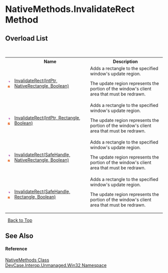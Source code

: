 # NativeMethods.InvalidateRect Method 
 


## Overload List
&nbsp;<table><tr><th></th><th>Name</th><th>Description</th></tr><tr><td>![Public method](media/pubmethod.gif "Public method")![Static member](media/static.gif "Static member")</td><td><a href="M_DevCase_Interop_Unmanaged_Win32_NativeMethods_InvalidateRect">InvalidateRect(IntPtr, NativeRectangle, Boolean)</a></td><td>
Adds a rectangle to the specified window's update region. 

 The update region represents the portion of the window's client area that must be redrawn.</td></tr><tr><td>![Public method](media/pubmethod.gif "Public method")![Static member](media/static.gif "Static member")</td><td><a href="M_DevCase_Interop_Unmanaged_Win32_NativeMethods_InvalidateRect_1">InvalidateRect(IntPtr, Rectangle, Boolean)</a></td><td>
Adds a rectangle to the specified window's update region. 

 The update region represents the portion of the window's client area that must be redrawn.</td></tr><tr><td>![Public method](media/pubmethod.gif "Public method")![Static member](media/static.gif "Static member")</td><td><a href="M_DevCase_Interop_Unmanaged_Win32_NativeMethods_InvalidateRect_2">InvalidateRect(SafeHandle, NativeRectangle, Boolean)</a></td><td>
Adds a rectangle to the specified window's update region. 

 The update region represents the portion of the window's client area that must be redrawn.</td></tr><tr><td>![Public method](media/pubmethod.gif "Public method")![Static member](media/static.gif "Static member")</td><td><a href="M_DevCase_Interop_Unmanaged_Win32_NativeMethods_InvalidateRect_3">InvalidateRect(SafeHandle, Rectangle, Boolean)</a></td><td>
Adds a rectangle to the specified window's update region. 

 The update region represents the portion of the window's client area that must be redrawn.</td></tr></table>&nbsp;
<a href="#nativemethods.invalidaterect-method">Back to Top</a>

## See Also


#### Reference
<a href="T_DevCase_Interop_Unmanaged_Win32_NativeMethods">NativeMethods Class</a><br /><a href="N_DevCase_Interop_Unmanaged_Win32">DevCase.Interop.Unmanaged.Win32 Namespace</a><br />